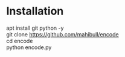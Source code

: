 # Installation

apt install git python -y <br>
git clone
https://github.com/mahibull/encode<br>
cd encode<br>
python encode.py
